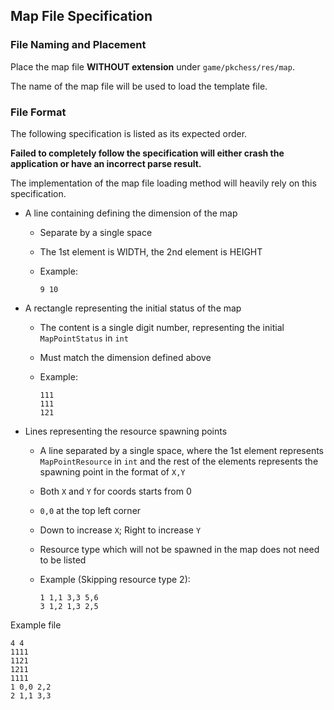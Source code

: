 ## Map File Specification

### File Naming and Placement

Place the map file **WITHOUT extension** under `game/pkchess/res/map`.

The name of the map file will be used to load the template file.

### File Format

The following specification is listed as its expected order. 

**Failed to completely follow the specification 
will either crash the application or have an incorrect parse result.**

The implementation of the map file loading method will heavily rely on this specification. 
        
- A line containing defining the dimension of the map

    - Separate by a single space
    
    - The 1st element is WIDTH, the 2nd element is HEIGHT
    
    - Example:
      ```
      9 10
      ```

- A rectangle representing the initial status of the map

    - The content is a single digit number, representing the initial `MapPointStatus` in `int`
    
    - Must match the dimension defined above
    
    - Example:
      ```
      111
      111
      121
      ```
    
- Lines representing the resource spawning points

    - A line separated by a single space, where the 1st element represents `MapPointResource` in `int`
      and the rest of the elements represents the spawning point in the format of `X,Y`
      
    - Both `X` and `Y` for coords starts from 0 
    
    - `0,0` at the top left corner
     
    - Down to increase `X`; Right to increase `Y`
      
    - Resource type which will not be spawned in the map does not need to be listed
    
    - Example (Skipping resource type 2):
      ```
      1 1,1 3,3 5,6
      3 1,2 1,3 2,5
      ```

Example file

    4 4
    1111
    1121
    1211
    1111
    1 0,0 2,2
    2 1,1 3,3